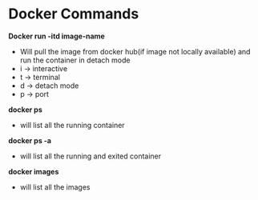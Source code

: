 # Docker Commands

**Docker run -itd image-name**
- Will pull the image from docker hub(if image not locally available) and run the container in detach mode
- i -> interactive
- t -> terminal
- d -> detach mode
- p -> port

**docker ps**
- will list all the running container

**docker ps -a**
- will list all the running and exited container

**docker images**
- will list all the images
